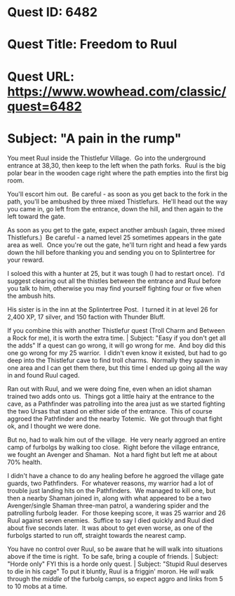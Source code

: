 # Quest ID: 6482
# Quest Title: Freedom to Ruul
# Quest URL: https://www.wowhead.com/classic/quest=6482
# Subject: "A pain in the rump"
You meet Ruul inside the Thistlefur Village.  Go into the underground entrance at 38,30, then keep to the left when the path forks.  Ruul is the big polar bear in the wooden cage right where the path empties into the first big room.

You'll escort him out.  Be careful - as soon as you get back to the fork in the path, you'll be ambushed by three mixed Thistlefurs.  He'll head out the way you came in, go left from the entrance, down the hill, and then again to the left toward the gate. 

As soon as you get to the gate, expect another ambush (again, three mixed Thistlefurs.)  Be careful - a named level 25 sometimes appears in the gate area as well.  Once you're out the gate, he'll turn right and head a few yards down the hill before thanking you and sending you on to Splintertree for your reward.

I soloed this with a hunter at 25, but it was tough (I had to restart once).  I'd suggest clearing out all the thistles between the entrance and Ruul before you talk to him, otherwise you may find yourself fighting four or five when the ambush hits.

His sister is in the inn at the Splintertree Post.  I turned it in at level 26 for 2,400 XP, 17 silver, and 150 faction with Thunder Bluff.

If you combine this with another Thistlefur quest (Troll Charm and Between a Rock for me), it is worth the extra time. | Subject: "Easy if you don't get all the adds"
If a quest can go wrong, it will go wrong for me.  And boy did this one go wrong for my 25 warrior.  I didn't even know it existed, but had to go deep into the Thistlefur cave to find troll charms.  Normally they spawn in one area and I can get them there, but this time I ended up going all the way in and found Ruul caged.

Ran out with Ruul, and we were doing fine, even when an idiot shaman trained two adds onto us.  Things got a little hairy at the entrance to the cave, as a Pathfinder was patrolling into the area just as we started fighting the two Ursas that stand on either side of the entrance.  This of course aggroed the Pathfinder and the nearby Totemic.  We got through that fight ok, and I thought we were done.

But no, had to walk him out of the village.  He very nearly aggroed an entire camp of furbolgs by walking too close.  Right before the village entrance, we fought an Avenger and Shaman.  Not a hard fight but left me at about 70% health.

I didn't have a chance to do any healing before he aggroed the village gate guards, two Pathfinders.  For whatever reasons, my warrior had a lot of trouble just landing hits on the Pathfinders.  We managed to kill one, but then a nearby Shaman joined in, along with what appeared to be a two Avenger/single Shaman three-man patrol, a wandering spider and the patrolling furbolg leader.  For those keeping score, it was 25 warrior and 26 Ruul against seven enemies.  Suffice to say I died quickly and Ruul died about five seconds later.  It was about to get even worse, as one of the furbolgs started to run off, straight towards the nearest camp.

You have no control over Ruul, so be aware that he will walk into situations above if the time is right.  To be safe, bring a couple of friends. | Subject: "Horde only"
FYI this is a horde only quest. | Subject: "Stupid Ruul deserves to die in his cage"
To put it bluntly, Ruul is a friggin' moron. He *will* walk through the *middle* of the furbolg camps, so expect aggro and links from 5 to 10 mobs at a time.